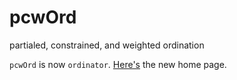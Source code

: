 # pcwOrd
partialed, constrained, and weighted ordination


`pcwOrd` is now `ordinator`. [Here's](https://github.com/pmewing/ordinator) the new home page.
